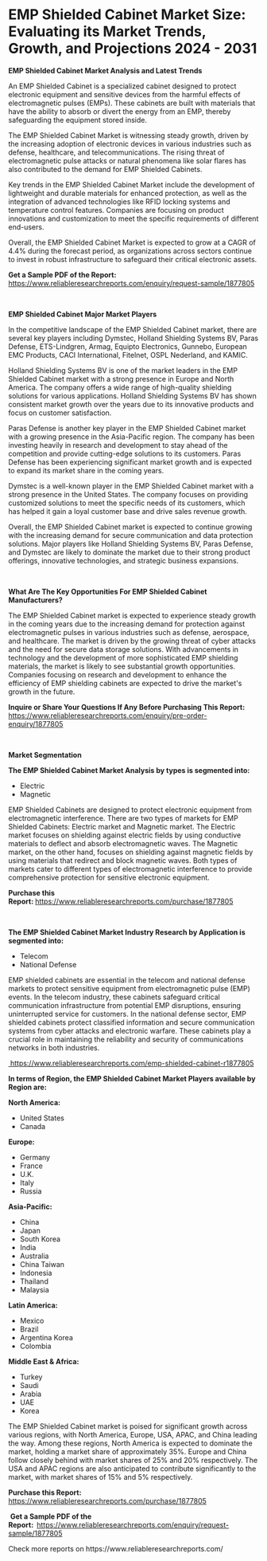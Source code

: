 <p><h1>EMP Shielded Cabinet Market Size: Evaluating its Market Trends, Growth, and Projections 2024 - 2031</h1></p><p><strong>EMP Shielded Cabinet Market Analysis and Latest Trends</strong></p>
<p><p>An EMP Shielded Cabinet is a specialized cabinet designed to protect electronic equipment and sensitive devices from the harmful effects of electromagnetic pulses (EMPs). These cabinets are built with materials that have the ability to absorb or divert the energy from an EMP, thereby safeguarding the equipment stored inside.</p><p>The EMP Shielded Cabinet Market is witnessing steady growth, driven by the increasing adoption of electronic devices in various industries such as defense, healthcare, and telecommunications. The rising threat of electromagnetic pulse attacks or natural phenomena like solar flares has also contributed to the demand for EMP Shielded Cabinets.</p><p>Key trends in the EMP Shielded Cabinet Market include the development of lightweight and durable materials for enhanced protection, as well as the integration of advanced technologies like RFID locking systems and temperature control features. Companies are focusing on product innovations and customization to meet the specific requirements of different end-users.</p><p>Overall, the EMP Shielded Cabinet Market is expected to grow at a CAGR of 4.4% during the forecast period, as organizations across sectors continue to invest in robust infrastructure to safeguard their critical electronic assets.</p></p>
<p><strong>Get a Sample PDF of the Report:&nbsp;</strong> <a href="https://www.reliableresearchreports.com/enquiry/request-sample/1877805">https://www.reliableresearchreports.com/enquiry/request-sample/1877805</a></p>
<p>&nbsp;</p>
<p><strong>EMP Shielded Cabinet Major Market Players</strong></p>
<p><p>In the competitive landscape of the EMP Shielded Cabinet market, there are several key players including Dymstec, Holland Shielding Systems BV, Paras Defense, ETS-Lindgren, Armag, Equipto Electronics, Gunnebo, European EMC Products, CACI International, Fitelnet, OSPL Nederland, and KAMIC.</p><p>Holland Shielding Systems BV is one of the market leaders in the EMP Shielded Cabinet market with a strong presence in Europe and North America. The company offers a wide range of high-quality shielding solutions for various applications. Holland Shielding Systems BV has shown consistent market growth over the years due to its innovative products and focus on customer satisfaction.</p><p>Paras Defense is another key player in the EMP Shielded Cabinet market with a growing presence in the Asia-Pacific region. The company has been investing heavily in research and development to stay ahead of the competition and provide cutting-edge solutions to its customers. Paras Defense has been experiencing significant market growth and is expected to expand its market share in the coming years.</p><p>Dymstec is a well-known player in the EMP Shielded Cabinet market with a strong presence in the United States. The company focuses on providing customized solutions to meet the specific needs of its customers, which has helped it gain a loyal customer base and drive sales revenue growth.</p><p>Overall, the EMP Shielded Cabinet market is expected to continue growing with the increasing demand for secure communication and data protection solutions. Major players like Holland Shielding Systems BV, Paras Defense, and Dymstec are likely to dominate the market due to their strong product offerings, innovative technologies, and strategic business expansions.</p></p>
<p>&nbsp;</p>
<p><strong>What Are The Key Opportunities For EMP Shielded Cabinet Manufacturers?</strong></p>
<p><p>The EMP Shielded Cabinet market is expected to experience steady growth in the coming years due to the increasing demand for protection against electromagnetic pulses in various industries such as defense, aerospace, and healthcare. The market is driven by the growing threat of cyber attacks and the need for secure data storage solutions. With advancements in technology and the development of more sophisticated EMP shielding materials, the market is likely to see substantial growth opportunities. Companies focusing on research and development to enhance the efficiency of EMP shielding cabinets are expected to drive the market's growth in the future.</p></p>
<p><strong>Inquire or Share Your Questions If Any Before Purchasing This Report:</strong> <a href="https://www.reliableresearchreports.com/enquiry/pre-order-enquiry/1877805">https://www.reliableresearchreports.com/enquiry/pre-order-enquiry/1877805</a></p>
<p>&nbsp;</p>
<p><strong>Market Segmentation</strong></p>
<p><strong>The EMP Shielded Cabinet Market Analysis by types is segmented into:</strong></p>
<p><ul><li>Electric</li><li>Magnetic</li></ul></p>
<p><p>EMP Shielded Cabinets are designed to protect electronic equipment from electromagnetic interference. There are two types of markets for EMP Shielded Cabinets: Electric market and Magnetic market. The Electric market focuses on shielding against electric fields by using conductive materials to deflect and absorb electromagnetic waves. The Magnetic market, on the other hand, focuses on shielding against magnetic fields by using materials that redirect and block magnetic waves. Both types of markets cater to different types of electromagnetic interference to provide comprehensive protection for sensitive electronic equipment.</p></p>
<p><strong>Purchase this Report:&nbsp;</strong><a href="https://www.reliableresearchreports.com/purchase/1877805">https://www.reliableresearchreports.com/purchase/1877805</a></p>
<p>&nbsp;</p>
<p><strong>The EMP Shielded Cabinet Market Industry Research by Application is segmented into:</strong></p>
<p><ul><li>Telecom</li><li>National Defense</li></ul></p>
<p><p>EMP shielded cabinets are essential in the telecom and national defense markets to protect sensitive equipment from electromagnetic pulse (EMP) events. In the telecom industry, these cabinets safeguard critical communication infrastructure from potential EMP disruptions, ensuring uninterrupted service for customers. In the national defense sector, EMP shielded cabinets protect classified information and secure communication systems from cyber attacks and electronic warfare. These cabinets play a crucial role in maintaining the reliability and security of communications networks in both industries.</p></p>
<p><a href="https://www.reliableresearchreports.com/emp-shielded-cabinet-r1877805">&nbsp;https://www.reliableresearchreports.com/emp-shielded-cabinet-r1877805</a></p>
<p><strong>In terms of Region, the EMP Shielded Cabinet Market Players available by Region are:</strong></p>
<p>
    <p> <strong> North America: </strong>
        <ul>
            <li>United States</li>
            <li>Canada</li>
        </ul>
        </p> 
    <p> <strong> Europe: </strong>
        <ul>
            <li>Germany</li>
            <li>France</li>
            <li>U.K.</li>
            <li>Italy</li>
            <li>Russia</li>
        </ul>
        </p> 
    <p> <strong> Asia-Pacific: </strong>
        <ul>
            <li>China</li>
            <li>Japan</li>
            <li>South Korea</li>
            <li>India</li>
            <li>Australia</li>
            <li>China Taiwan</li>
            <li>Indonesia</li>
            <li>Thailand</li>
            <li>Malaysia</li>
        </ul>
        </p> 
    <p> <strong> Latin America: </strong>
        <ul>
            <li>Mexico</li>
            <li>Brazil</li>
            <li>Argentina Korea</li>
            <li>Colombia</li>
        </ul>
        </p> 
    <p> <strong> Middle East & Africa: </strong>
        <ul>
            <li>Turkey</li>
            <li>Saudi</li>
            <li>Arabia</li>
            <li>UAE</li>
            <li>Korea</li>
        </ul>
    </p>
    </p>
<p><p>The EMP Shielded Cabinet market is poised for significant growth across various regions, with North America, Europe, USA, APAC, and China leading the way. Among these regions, North America is expected to dominate the market, holding a market share of approximately 35%. Europe and China follow closely behind with market shares of 25% and 20% respectively. The USA and APAC regions are also anticipated to contribute significantly to the market, with market shares of 15% and 5% respectively.</p></p>
<p><strong>Purchase this Report: </strong><a href="https://www.reliableresearchreports.com/purchase/1877805">https://www.reliableresearchreports.com/purchase/1877805</a></p>
<p>&nbsp;<strong>Get a Sample PDF of the Report:&nbsp;&nbsp;</strong><a href="https://www.reliableresearchreports.com/enquiry/request-sample/1877805">https://www.reliableresearchreports.com/enquiry/request-sample/1877805</a></p>
<p><strong></strong></p>
<p>Check more reports on https://www.reliableresearchreports.com/</p>